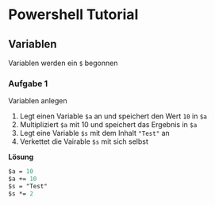 # Powershell Tutorial

## Variablen

Variablen werden ein `$` begonnen

### Aufgabe 1

Variablen anlegen

1. Legt einen Variable `$a` an und speichert den Wert `10` in `$a`
2. Multipliziert `$a` mit 10 und speichert das Ergebnis in `$a`
3. Legt eine Variable `$s` mit dem Inhalt `"Test"` an
4. Verkettet die Vairable `$s` mit sich selbst

**Lösung**
```ps
$a = 10
$a += 10
$s = "Test"
$s *= 2
```
